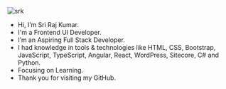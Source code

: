 ![srk](https://user-images.githubusercontent.com/118669817/202903967-5b16cf4b-78b9-4467-8496-d78e7143a07b.jpg)
- Hi, I’m Sri Raj Kumar.
- I'm a Frontend UI Developer.
- I’m an Aspiring Full Stack Developer.
- I had knowledge in tools & technologies like HTML, CSS, Bootstrap, JavaScript, TypeScript, Angular, React, WordPress, Sitecore, C# and Python.
- Focusing on Learning.
- Thank you for visiting my GitHub.


<!---
srirajkumark/srirajkumark is a ✨ special ✨ repository because its `README.md` (this file) appears on your GitHub profile.
You can click the Preview link to take a look at your changes.
--->
